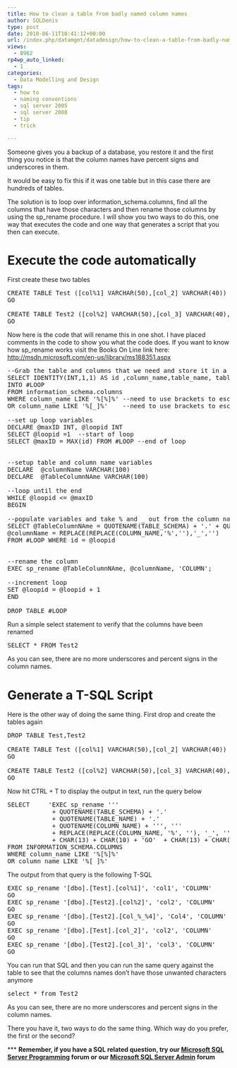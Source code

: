 ```yaml
---
title: How to clean a table from badly named column names
author: SQLDenis
type: post
date: 2010-06-11T10:41:12+00:00
url: /index.php/datamgmt/datadesign/how-to-clean-a-table-from-badly-named-co/
views:
  - 8962
rp4wp_auto_linked:
  - 1
categories:
  - Data Modelling and Design
tags:
  - how to
  - naming conventions
  - sql server 2005
  - sql server 2008
  - tip
  - trick

---
```

Someone gives you a backup of a database, you restore it and the first thing you notice is that the column names have percent signs and underscores in them.
  
It would be easy to fix this if it was one table but in this case there are hundreds of tables.

The solution is to loop over information\_schema.columns, find all the columns that have those characters and then rename those columns by using the sp\_rename procedure. I will show you two ways to do this, one way that executes the code and one way that generates a script that you then can execute.

# Execute the code automatically

First create these two tables

<pre>CREATE TABLE Test ([col%1] VARCHAR(50),[col_2] VARCHAR(40))
GO

CREATE TABLE Test2 ([col%2] VARCHAR(50),[col_3] VARCHAR(40), [Col_%_%4] int)
GO</pre>

Now here is the code that will rename this in one shot. I have placed comments in the code to show you what the code does. If you want to know how sp_rename works visit the Books On Line link here: http://msdn.microsoft.com/en-us/library/ms188351.aspx

<pre>--Grab the table and columns that we need and store it in a temp table
SELECT IDENTITY(INT,1,1) AS id ,column_name,table_name, table_schema
INTO #LOOP
FROM information_schema.columns
WHERE column_name LIKE '%[%]%' --need to use brackets to escape %
OR column_name LIKE '%[_]%'    --need to use brackets to escape _

--set up loop variables
DECLARE @maxID INT, @loopid INT
SELECT @loopid =1  --start of loop
SELECT @maxID = MAX(id) FROM #LOOP --end of loop


--setup table and column name variables
DECLARE  @columnName VARCHAR(100)
DECLARE  @TableColumnNAme VARCHAR(100)

--loop until the end
WHILE @loopid &lt;= @maxID
BEGIN

--populate variables and take % and _ out from the column name
SELECT @TableColumnNAme = QUOTENAME(TABLE_SCHEMA) + '.' + QUOTENAME(TABLE_NAME) + '.' + QUOTENAME(COLUMN_NAME),
@columnName = REPLACE(REPLACE(COLUMN_NAME,'%',''),'_','')
FROM #LOOP WHERE id = @loopid


--rename the column
EXEC sp_rename @TableColumnNAme, @columnName, 'COLUMN';

--increment loop
SET @loopid = @loopid + 1
END

DROP TABLE #LOOP</pre>

Run a simple select statement to verify that the columns have been renamed

<pre>SELECT * FROM Test2</pre>

As you can see, there are no more underscores and percent signs in the column names.

# Generate a T-SQL Script

Here is the other way of doing the same thing. First drop and create the tables again

<pre>DROP TABLE Test,Test2

CREATE TABLE Test ([col%1] VARCHAR(50),[col_2] VARCHAR(40))
GO

CREATE TABLE Test2 ([col%2] VARCHAR(50),[col_3] VARCHAR(40), [Col_%_%4] int)
GO</pre>

Now hit CTRL + T to display the output in text, run the query below

<pre>SELECT		'EXEC sp_rename ''' 
			+ QUOTENAME(TABLE_SCHEMA) + '.' 
			+ QUOTENAME(TABLE_NAME) + '.' 
			+ QUOTENAME(COLUMN_NAME) + ''', ''' 
			+ REPLACE(REPLACE(COLUMN_NAME, '%', ''), '_', '') + ''', ''COLUMN'' ' 
			+ CHAR(13) + CHAR(10) + 'GO'  + CHAR(13) + CHAR(10)  
FROM INFORMATION_SCHEMA.COLUMNS 
WHERE column_name LIKE '%[%]%'
OR column_name LIKE '%[_]%'</pre>

The output from that query is the following T-SQL

<pre>EXEC sp_rename '[dbo].[Test].[col%1]', 'col1', 'COLUMN' 
GO
EXEC sp_rename '[dbo].[Test2].[col%2]', 'col2', 'COLUMN' 
GO
EXEC sp_rename '[dbo].[Test2].[Col_%_%4]', 'Col4', 'COLUMN' 
GO
EXEC sp_rename '[dbo].[Test].[col_2]', 'col2', 'COLUMN' 
GO
EXEC sp_rename '[dbo].[Test2].[col_3]', 'col3', 'COLUMN' 
GO</pre>

You can run that SQL and then you can run the same query against the table to see that the columns names don&#8217;t have those unwanted characters anymore

<pre>select * from Test2</pre>

As you can see, there are no more underscores and percent signs in the column names.

There you have it, two ways to do the same thing. Which way do you prefer, the first or the second?

\*** **Remember, if you have a SQL related question, try our [Microsoft SQL Server Programming][1] forum or our [Microsoft SQL Server Admin][2] forum**<ins></ins>

 [1]: http://forum.lessthandot.com/viewforum.php?f=17
 [2]: http://forum.lessthandot.com/viewforum.php?f=22
